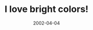 ---
layout: base.njk
title : 'I love bright colors!' 
view_title : 'I love bright colors!' 
year : '2002' 
date : '2002-04-04' 
img_file : '/drawing/brightcolors.png' 
html_file : 'brightcolors' 
next_html : 'imadethisforyou.html' 
year_order : '74' 
permalink : "title/{{html_file}}.html"
---